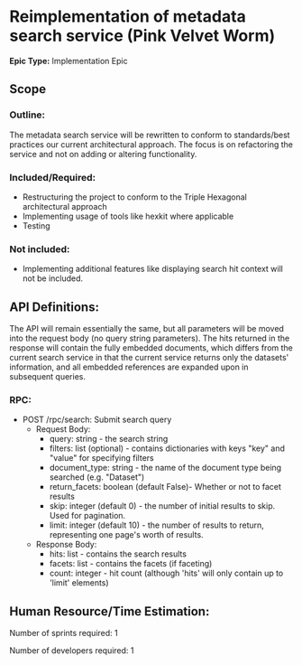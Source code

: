 # Reimplementation of metadata search service (Pink Velvet Worm)
**Epic Type:** Implementation Epic


## Scope
### Outline:
The metadata search service will be rewritten to conform to standards/best practices our current architectural approach. The focus is on refactoring the service and not on adding or altering functionality.

### Included/Required:
- Restructuring the project to conform to the Triple Hexagonal architectural approach
- Implementing usage of tools like hexkit where applicable
- Testing

### Not included:
- Implementing additional features like displaying search hit context will not be included.

## API Definitions:

The API will remain essentially the same, but all parameters will be moved into the request body (no query string parameters).
The hits returned in the response will contain the fully embedded documents, which differs from the current search service in that the current service returns only the datasets' information, and all embedded references are expanded upon in subsequent queries.

### RPC:

- POST /rpc/search: Submit search query
  - Request Body:
    - query: string - the search string
    - filters: list (optional) - contains dictionaries with keys "key" and "value" for specifying filters
    - document_type: string - the name of the document type being searched (e.g. "Dataset")
    - return_facets: boolean (default False)- Whether or not to facet results
    - skip: integer (default 0) - the number of initial results to skip. Used for pagination.
    - limit: integer (default 10) - the number of results to return, representing one page's worth of results.
  - Response Body:
    - hits: list - contains the search results
    - facets: list - contains the facets (if faceting)
    - count: integer - hit count (although 'hits' will only contain up to 'limit' elements)


## Human Resource/Time Estimation:

Number of sprints required: 1

Number of developers required: 1
